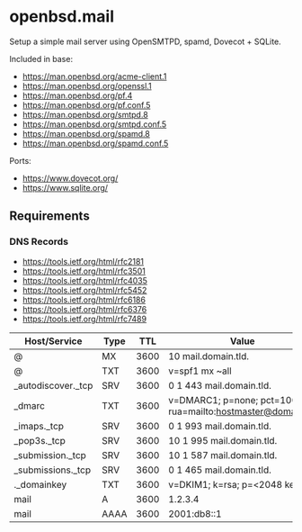 openbsd.mail
=========
Setup a simple mail server using OpenSMTPD, spamd, Dovecot + SQLite.

Included in base:
* https://man.openbsd.org/acme-client.1
* https://man.openbsd.org/openssl.1
* https://man.openbsd.org/pf.4
* https://man.openbsd.org/pf.conf.5
* https://man.openbsd.org/smtpd.8
* https://man.openbsd.org/smtpd.conf.5
* https://man.openbsd.org/spamd.8
* https://man.openbsd.org/spamd.conf.5

Ports:
* https://www.dovecot.org/
* https://www.sqlite.org/


Requirements
---------

### DNS Records
* https://tools.ietf.org/html/rfc2181
* https://tools.ietf.org/html/rfc3501
* https://tools.ietf.org/html/rfc4035
* https://tools.ietf.org/html/rfc5452
* https://tools.ietf.org/html/rfc6186
* https://tools.ietf.org/html/rfc6376
* https://tools.ietf.org/html/rfc7489

| Host/Service          | Type  | TTL  | Value |
| --------------------- | ----- | ---- | ----- |
| @                     | MX    | 3600 | 10 mail.domain.tld.
| @                     | TXT   | 3600 | v=spf1 mx ~all
| _autodiscover._tcp    | SRV   | 3600 | 0  1  443  mail.domain.tld.
| _dmarc                | TXT   | 3600 | v=DMARC1; p=none; pct=100; rua=mailto:hostmaster@domain.tld
| _imaps._tcp           | SRV   | 3600 | 0  1  993  mail.domain.tld.
| _pop3s._tcp           | SRV   | 3600 | 10 1  995  mail.domain.tld.
| _submission._tcp      | SRV   | 3600 | 10 1  587  mail.domain.tld.
| _submissions._tcp     | SRV   | 3600 | 0  1  465  mail.domain.tld.
| <selector>._domainkey | TXT   | 3600 | v=DKIM1; k=rsa; p=<2048 key>
| mail                  | A     | 3600 | 1.2.3.4
| mail                  | AAAA  | 3600 | 2001:db8::1
